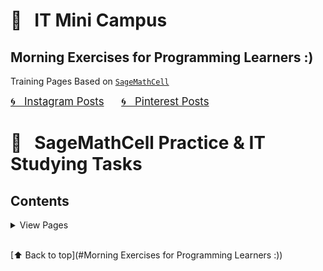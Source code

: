 # &#x1F4D1; &nbsp; IT Mini Campus 
## Morning Exercises for Programming Learners :)

Training Pages Based on [`SageMathCell`](https://sagecell.sagemath.org)

<a href="https://www.instagram.com/olga.belitskaya/" style="font-size:120%;">&#x1F300; &nbsp; Instagram Posts</a> &nbsp; &nbsp; &nbsp; <a href="https://www.pinterest.ru/olga_belitskaya/code-style/" style="font-size:120%;">&#x1F300; &nbsp; Pinterest Posts</a>

# &#x1F4D1; &nbsp; SageMathCell Practice & IT Studying Tasks

## Contents

<details>
<summary>View Pages</summary>
    
### [&#x1F4D3; &nbsp; Task 1.1. Task1.2](https://olgabelitskaya.github.io/it_mini_campus/Task_1_1_Task_1_2.html) 
### [&#x1F4D3; &nbsp; Task 1.3.1](https://olgabelitskaya.github.io/it_mini_campus/Task_1_3_1.html)  
### [&#x1F4D3; &nbsp; Task 1.3.2](https://olgabelitskaya.github.io/it_mini_campus/Task_1_3_2.html) 
### [&#x1F4D3; &nbsp; Task 1.3.3](https://olgabelitskaya.github.io/it_mini_campus/Task_1_3_3.html)

### [&#x1F4D3; &nbsp; Task 1.4.1](https://olgabelitskaya.github.io/it_mini_campus/Task_1_4_1.html) 
### [&#x1F4D3; &nbsp; Task 1.4.2](https://olgabelitskaya.github.io/it_mini_campus/Task_1_4_2.html) 
### [&#x1F4D3; &nbsp; Task 1.4.3](https://olgabelitskaya.github.io/it_mini_campus/Task_1_4_3.html)

### [&#x1F4D3; &nbsp; Task 1.5](https://olgabelitskaya.github.io/it_mini_campus/Task_1_5.html) 
### [&#x1F4D3; &nbsp; Task 1.6](https://olgabelitskaya.github.io/it_mini_campus/Task_1_6.html) 
### [&#x1F4D3; &nbsp; Task 1.7](https://olgabelitskaya.github.io/it_mini_campus/Task_1_7.html) 
### [&#x1F4D3; &nbsp; Task 1.8](https://olgabelitskaya.github.io/it_mini_campus/Task_1_8.html)

### [&#x1F4D3; &nbsp; Task 1.9.1](https://olgabelitskaya.github.io/it_mini_campus/Task_1_9_1.html) 
### [&#x1F4D3; &nbsp; Task 1.9.2](https://olgabelitskaya.github.io/it_mini_campus/Task_1_9_2.html) 
### [&#x1F4D3; &nbsp; Task 1.9.3](https://olgabelitskaya.github.io/it_mini_campus/Task_1_9_3.html) 
### [&#x1F4D3; &nbsp; Task 1.9.4](https://olgabelitskaya.github.io/it_mini_campus/Task_1_9_4.html)

### [&#x1F4D3; &nbsp; Task 2.1](https://olgabelitskaya.github.io/it_mini_campus/Task_2_1.html) 
### [&#x1F4D3; &nbsp; Task 2.2](https://olgabelitskaya.github.io/it_mini_campus/Task_2_2.html) 
### [&#x1F4D3; &nbsp; Task 2.3](https://olgabelitskaya.github.io/it_mini_campus/Task_2_3.html) 
### [&#x1F4D3; &nbsp; Task 2.4](https://olgabelitskaya.github.io/it_mini_campus/Task_2_4.html) 

### [&#x1F4D3; &nbsp; Task 2.5.1](https://olgabelitskaya.github.io/it_mini_campus/Task_2_5_1.html) 
### [&#x1F4D3; &nbsp; Task 2.5.2](https://olgabelitskaya.github.io/it_mini_campus/Task_2_5_2.html) 
### [&#x1F4D3; &nbsp; Task 2.5.3](https://olgabelitskaya.github.io/it_mini_campus/Task_2_5_3.html) 
### [&#x1F4D3; &nbsp; Task 2.5.4](https://olgabelitskaya.github.io/it_mini_campus/Task_2_5_4.html) 
### [&#x1F4D3; &nbsp; Task 2.6](https://olgabelitskaya.github.io/it_mini_campus/Task_2_6.html) 

### [&#x1F4D3; &nbsp; Task 3.1.1](https://olgabelitskaya.github.io/it_mini_campus/Task_3_1_1.html) 
### [&#x1F4D3; &nbsp; Task 3.1.2](https://olgabelitskaya.github.io/it_mini_campus/Task_3_1_2.html) 
### [&#x1F4D3; &nbsp; Task 3.2](https://olgabelitskaya.github.io/it_mini_campus/Task_3_2.html) 

### [&#x1F4D3; &nbsp; Task 4.1](https://olgabelitskaya.github.io/it_mini_campus/Task_4_1.html) 
### [&#x1F4D3; &nbsp; Task 4.2.1](https://olgabelitskaya.github.io/it_mini_campus/Task_4_2_1.html) 
### [&#x1F4D3; &nbsp; Task 4.2.2](https://olgabelitskaya.github.io/it_mini_campus/Task_4_2_2.html) 

### [&#x1F4D3; &nbsp; Task 4.2.3](https://olgabelitskaya.github.io/it_mini_campus/Task_4_2_3.html) &nbsp; [&#x1F4D3; &nbsp; Task 4.2.4](https://olgabelitskaya.github.io/it_mini_campus/Task_4_2_4.html) &nbsp; [&#x1F4D3; &nbsp; Task 4.2.5](https://olgabelitskaya.github.io/it_mini_campus/Task_4_2_5.html) 

</details>

<br>[⬆ Back to top](#Morning Exercises for Programming Learners :))